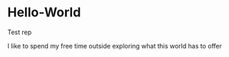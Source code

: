 # Hello-World
Test rep

I like to spend my free time outside exploring what this world has to offer
